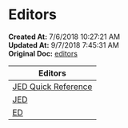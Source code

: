# Editors

**Created At:** 7/6/2018 10:27:21 AM  
**Updated At:** 9/7/2018 7:45:31 AM  
**Original Doc:** [editors](https://docs.jbase.com/46994-editor/editors)  



| **Editors** |
| --- |
| [JED Quick Reference](325732-jed) | Basic commands for JED |
| [JED](./../jed) | Complete reference |
| [ED](./../ed) | The line editor. |

